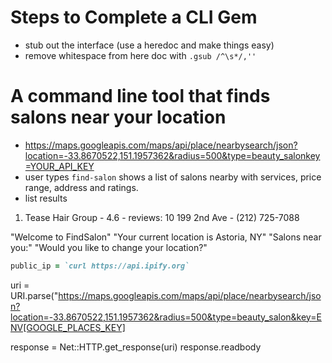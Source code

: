 # Steps to Complete a CLI Gem
* stub out the interface (use a heredoc and make things easy)
* remove whitespace from here doc with `.gsub /^\s*/,''`


# A command line tool that finds salons near your location

* https://maps.googleapis.com/maps/api/place/nearbysearch/json?location=-33.8670522,151.1957362&radius=500&type=beauty_salonkey=YOUR_API_KEY
* user types `find-salon` shows a list of salons nearby with services, price range, address and ratings.
* list results

1. Tease Hair Group - 4.6 - reviews: 10
   199 2nd Ave - (212) 725-7088

"Welcome to FindSalon"
"Your current location is Astoria, NY"
"Salons near you:"
"Would you like to change your location?"


```ruby
public_ip = `curl https://api.ipify.org`
```
uri = URI.parse("https://maps.googleapis.com/maps/api/place/nearbysearch/json?location=-33.8670522,151.1957362&radius=500&type=beauty_salon&key=ENV[GOOGLE_PLACES_KEY]

response = Net::HTTP.get_response(uri)
response.readbody
